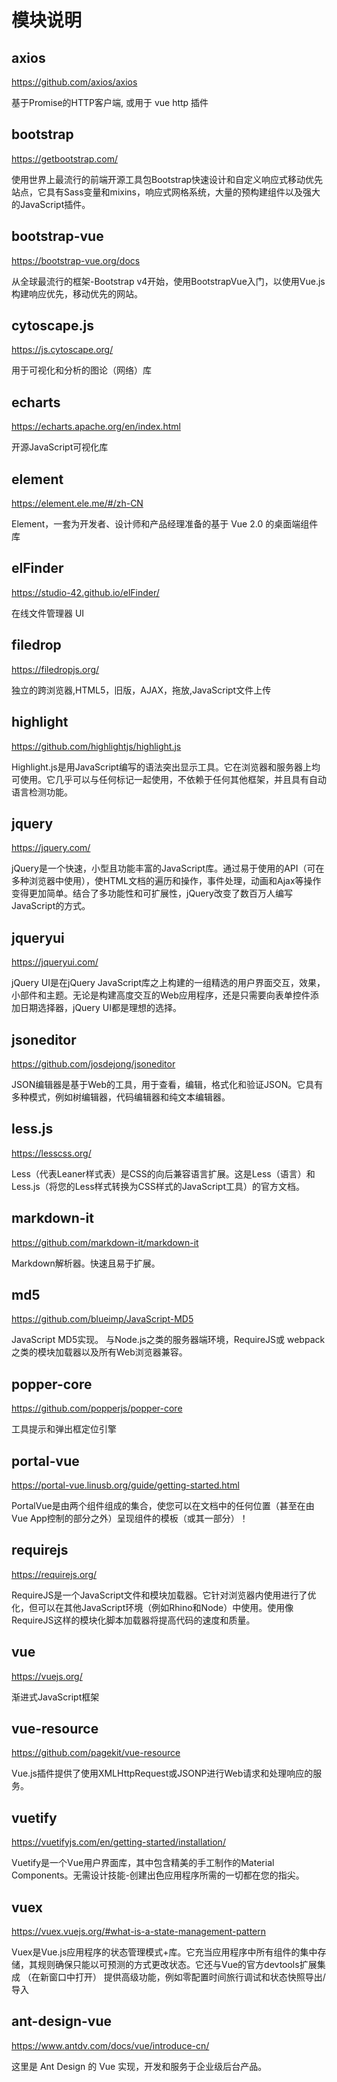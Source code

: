 # 模块说明

## axios

https://github.com/axios/axios

基于Promise的HTTP客户端, 或用于 vue http 插件


## bootstrap

https://getbootstrap.com/

使用世界上最流行的前端开源工具包Bootstrap快速设计和自定义响应式移动优先站点，它具有Sass变量和mixins，响应式网格系统，大量的预构建组件以及强大的JavaScript插件。


## bootstrap-vue

https://bootstrap-vue.org/docs

从全球最流行的框架-Bootstrap v4开始，使用BootstrapVue入门，以使用Vue.js构建响应优先，移动优先的网站。


## cytoscape.js

https://js.cytoscape.org/

用于可视化和分析的图论（网络）库


## echarts

https://echarts.apache.org/en/index.html

开源JavaScript可视化库


## element

https://element.ele.me/#/zh-CN

Element，一套为开发者、设计师和产品经理准备的基于 Vue 2.0 的桌面端组件库


## elFinder

https://studio-42.github.io/elFinder/

在线文件管理器 UI


## filedrop

https://filedropjs.org/

独立的跨浏览器,HTML5，旧版，AJAX，拖放,JavaScript文件上传


## highlight

https://github.com/highlightjs/highlight.js

Highlight.js是用JavaScript编写的语法突出显示工具。它在浏览器和服务器上均可使用。它几乎可以与任何标记一起使用，不依赖于任何其他框架，并且具有自动语言检测功能。


## jquery

https://jquery.com/

jQuery是一个快速，小型且功能丰富的JavaScript库。通过易于使用的API（可在多种浏览器中使用），使HTML文档的遍历和操作，事件处理，动画和Ajax等操作变得更加简单。结合了多功能性和可扩展性，jQuery改变了数百万人编写JavaScript的方式。


## jqueryui

https://jqueryui.com/

jQuery UI是在jQuery JavaScript库之上构建的一组精选的用户界面交互，效果，小部件和主题。无论是构建高度交互的Web应用程序，还是只需要向表单控件添加日期选择器，jQuery UI都是理想的选择。


## jsoneditor

https://github.com/josdejong/jsoneditor

JSON编辑器是基于Web的工具，用于查看，编辑，格式化和验证JSON。它具有多种模式，例如树编辑器，代码编辑器和纯文本编辑器。


## less.js

https://lesscss.org/

Less（代表Leaner样式表）是CSS的向后兼容语言扩展。这是Less（语言）和Less.js（将您的Less样式转换为CSS样式的JavaScript工具）的官方文档。


## markdown-it

https://github.com/markdown-it/markdown-it

Markdown解析器。快速且易于扩展。


## md5

https://github.com/blueimp/JavaScript-MD5

JavaScript MD5实现。
与Node.js之类的服务器端环境，RequireJS或 webpack之类的模块加载器以及所有Web浏览器兼容。


## popper-core

https://github.com/popperjs/popper-core

工具提示和弹出框定位引擎


## portal-vue

https://portal-vue.linusb.org/guide/getting-started.html

PortalVue是由两个组件组成的集合，使您可以在文档中的任何位置（甚至在由Vue App控制的部分之外）呈现组件的模板（或其一部分）！


## requirejs

https://requirejs.org/

RequireJS是一个JavaScript文件和模块加载器。它针对浏览器内使用进行了优化，但可以在其他JavaScript环境（例如Rhino和Node）中使用。使用像RequireJS这样的模块化脚本加载器将提高代码的速度和质量。


## vue

https://vuejs.org/

渐进式JavaScript框架


## vue-resource

https://github.com/pagekit/vue-resource

Vue.js插件提供了使用XMLHttpRequest或JSONP进行Web请求和处理响应的服务。


## vuetify

https://vuetifyjs.com/en/getting-started/installation/

Vuetify是一个Vue用户界面库，其中包含精美的手工制作的Material Components。无需设计技能-创建出色应用程序所需的一切都在您的指尖。


## vuex

https://vuex.vuejs.org/#what-is-a-state-management-pattern

Vuex是Vue.js应用程序的状态管理模式+库。它充当应用程序中所有组件的集中存储，其规则确保只能以可预测的方式更改状态。它还与Vue的官方devtools扩展集成 （在新窗口中打开） 提供高级功能，例如零配置时间旅行调试和状态快照导出/导入


## ant-design-vue

https://www.antdv.com/docs/vue/introduce-cn/

这里是 Ant Design 的 Vue 实现，开发和服务于企业级后台产品。

